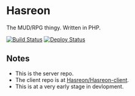 Hasreon
======================


The MUD/RPG thingy. Written in PHP.

[![Build Status](https://travis-ci.org/Hasreon/Hasreon.svg?branch=master)](https://travis-ci.org/Hasreon/Hasreon)
[![Deploy Status](https://www.codeship.io/projects/6ef02c50-9358-0131-4d8f-5a83311f57ca/status)](https://www.codeship.io/projects/16645)

## Notes

- This is the server repo.
- The client repo is at [Hasreon/Hasreon-client](https://github.com/Hasreon/Hasreon-client).
- This is at a very early stage in devlopment.
